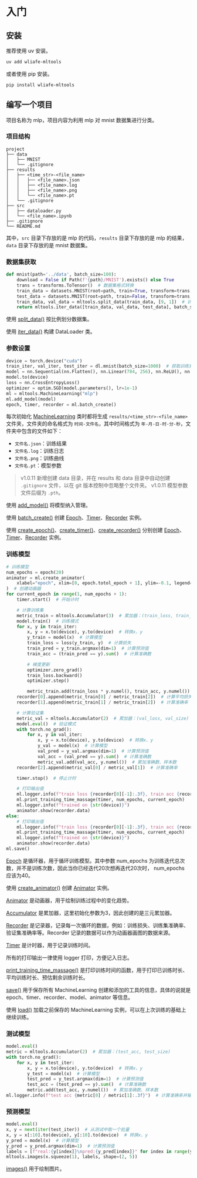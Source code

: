 # 入门

## 安装

推荐使用 uv 安装。

```bash
uv add wliafe-mltools
```

或者使用 pip 安装。

```bash
pip install wliafe-mltools
```

## 编写一个项目

项目名称为 mlp，项目内容为利用 mlp 对 mnist 数据集进行分类。

### 项目结构

```text
project
├── data
│   ├── MNIST
│   └── .gitignore
├── results
│   ├── <time_str>-<file_name>
│   │   ├── <file_name>.json
│   │   ├── <file_name>.log
│   │   ├── <file_name>.png
│   │   └── <file_name>.pt
│   └── .gitignore
├── src
│   ├── dataloader.py
│   └── <file_name>.ipynb
├── .gitignore
└── README.md
```

其中，`src` 目录下存放的是 mlp 的代码，`results` 目录下存放的是 mlp 的结果，`data` 目录下存放的是 mnist 数据集。

### 数据集获取

```python
def mnist(path='../data', batch_size=100):
    download = False if Path(f'{path}/MNIST').exists() else True
    trans = transforms.ToTensor()  # 数据集格式转换
    train_data = datasets.MNIST(root=path, train=True, transform=trans, download=download)
    test_data = datasets.MNIST(root=path, train=False, transform=trans, download=download)
    train_data, val_data = mltools.split_data(train_data, [9, 1])  # 训练集和验证集比例9：1
    return mltools.iter_data([train_data, val_data, test_data], batch_size)  # 返回数据迭代器
```

使用 [split_data()](mltools.split_data) 按比例划分数据集。

使用 [iter_data()](mltools.iter_data) 构建 DataLoader 类。

### 参数设置

```python
device = torch.device("cuda")
train_iter, val_iter, test_iter = dl.mnist(batch_size=1000)  # 获取训练集、验证集、测试集
model = nn.Sequential(nn.Flatten(), nn.Linear(784, 256), nn.ReLU(), nn.Linear(256, 10))  # 设置模型结构
model.to(device)
loss = nn.CrossEntropyLoss()
optimizer = optim.SGD(model.parameters(), lr=1e-1)
ml = mltools.MachineLearning("mlp")
ml.add_model(model)
epoch, timer, recorder = ml.batch_create()
```

每次初始化 [MachineLearning](mltools.MachineLearning) 类时都将生成 `results/<time_str>-<file_name>` 文件夹，文件夹的命名格式为 `时间-文件名`，其中时间格式为 `年-月-日-时-分-秒`，文件夹中包含的文件如下：

+ `文件名.json`：训练结果
+ `文件名.log`：训练日志
+ `文件名.png`：训练曲线
+ `文件名.pt`：模型参数

> v1.0.11 新增创建 data 目录，并在 results 和 data 目录中自动创建 `.gitignore` 文件，以在 git 版本控制中忽略整个文件夹。
> v1.0.11 模型参数文件后缀为 `.pth`。

使用 [add_model()](mltools.MachineLearning.add_model) 将模型纳入管理。

使用 [batch_create()](mltools.MachineLearning.batch_create) 创建 [Epoch](mltools.learn.Epoch)、[Timer](mltools.utils.Timer)、[Recorder](mltools.utils.Recorder) 实例。

使用 [create_epoch()](mltools.MachineLearning.create_epoch)、[create_timer()](mltools.MachineLearning.create_timer)、[create_recorder()](mltools.MachineLearning.create_recorder) 分别创建 [Epoch](mltools.learn.Epoch)、[Timer](mltools.utils.Timer)、[Recorder](mltools.utils.Recorder) 实例。

### 训练模型

```python
# 训练模型
num_epochs = epoch(20)
animator = ml.create_animator(
    xlabel="epoch", xlim=[0, epoch.totol_epoch + 1], ylim=-0.1, legend=["train loss", "train acc", "val acc"]
)  # 创建动画器
for current_epoch in range(1, num_epochs + 1):
    timer.start()  # 开始计时

    # 计算训练集
    metric_train = mltools.Accumulator(3)  # 累加器：(train_loss, train_acc, train_size)
    model.train()  # 训练模式
    for x, y in train_iter:
        x, y = x.to(device), y.to(device)  # 转换x、y
        y_train = model(x)  # 计算模型
        train_loss = loss(y_train, y)  # 计算损失
        train_pred = y_train.argmax(dim=1)  # 计算预测值
        train_acc = (train_pred == y).sum()  # 计算准确数

        # 梯度更新
        optimizer.zero_grad()
        train_loss.backward()
        optimizer.step()

        metric_train.add(train_loss * y.numel(), train_acc, y.numel())  # 累加损失、准确数、样本数
    recorder[0].append(metric_train[0] / metric_train[2])  # 计算平均损失
    recorder[1].append(metric_train[1] / metric_train[2])  # 计算准确率

    # 计算验证集
    metric_val = mltools.Accumulator(2)  # 累加器：(val_loss, val_size)
    model.eval()  # 验证模式
    with torch.no_grad():
        for x, y in val_iter:
            x, y = x.to(device), y.to(device)  # 转换x、y
            y_val = model(x)  # 计算模型
            val_pred = y_val.argmax(dim=1)  # 计算预测值
            val_acc = (val_pred == y).sum()  # 计算准确数
            metric_val.add(val_acc, y.numel())  # 累加准确数、样本数
    recorder[2].append(metric_val[0] / metric_val[1])  # 计算准确率

    timer.stop()  # 停止计时

    # 打印输出值
    ml.logger.info(f"train loss {recorder[0][-1]:.3f}, train acc {recorder[1][-1]:.3f}, val acc {recorder[2][-1]:.3f}")
    ml.print_training_time_massage(timer, num_epochs, current_epoch)
    ml.logger.info(f"trained on {str(device)}")
    animator.show(recorder.data)
else:
    # 打印输出值
    ml.logger.info(f"train loss {recorder[0][-1]:.3f}, train acc {recorder[1][-1]:.3f}, val acc {recorder[2][-1]:.3f}")
    ml.print_training_time_massage(timer, num_epochs, current_epoch)
    ml.logger.info(f"trained on {str(device)}")
    animator.show(recorder.data)
ml.save()
```

[Epoch](mltools.learn.Epoch) 是循环器，用于循环训练模型。其中参数 num_epochs 为训练迭代总次数，并不是训练次数，因此当你已经迭代20次想再迭代20次时， num_epochs 应该为40。

使用 [create_animator()](mltools.MachineLearning.create_animator) 创建 [Animator](mltools.draw.Animator) 实例。

[Animator](mltools.draw.Animator) 是动画器，用于绘制训练过程中的变化趋势。

[Accumulator](mltools.Accumulator) 是累加器，这里初始化参数为3，因此创建的是三元累加器。

[Recorder](mltools.utils.Recorder) 是记录器，记录每一次循环的数据，例如：训练损失、训练集准确率、验证集准确率等。Recorder 记录的数据可以作为动画器画图的数据来源。

[Timer](mltools.utils.Timer) 是计时器，用于记录训练时间。

所有的打印输出一律使用 logger 打印，方便记入日志。

[print_training_time_massage()](mltools.MachineLearning.print_training_time_massage) 是打印训练时间的函数，用于打印已训练时长、平均训练时长、预估剩余训练时长。

[save()](mltools.MachineLearning.save) 用于保存所有 MachineLearning 创建和添加的工具的信息，具体的说就是 epoch、timer、recorder、model、animator 等信息。

使用 [load()](mltools.MachineLearning.load) 加载之前保存的 MachineLearning 实例，可以在上次训练的基础上继续训练。

### 测试模型

```python
model.eval()
metric = mltools.Accumulator(2)  # 累加器：(test_acc, test_size)
with torch.no_grad():
    for x, y in test_iter:
        x, y = x.to(device), y.to(device)  # 转换x、y
        y_test = model(x)  # 计算模型
        test_pred = y_test.argmax(dim=1)  # 计算预测值
        test_acc = (test_pred == y).sum()  # 计算准确数
        metric.add(test_acc, y.numel())  # 累加准确数、样本数
ml.logger.info(f"test acc {metric[0] / metric[1]:.3f}")  # 计算准确率并输出
```

### 预测模型

```python
model.eval()
x, y = next(iter(test_iter))  # 从测试中取一个批量
x, y = x[:10].to(device), y[:10].to(device)  # 转换x、y
y_pred = model(x)  # 计算模型
y_pred = y_pred.argmax(dim=1)  # 计算预测值
labels = [f"real:{y[index]}\npred:{y_pred[index]}" for index in range(y.numel())]
mltools.images(x.squeeze(1), labels, shape=(2, 5))
```

[images()](mltools.images) 用于绘制图片。
